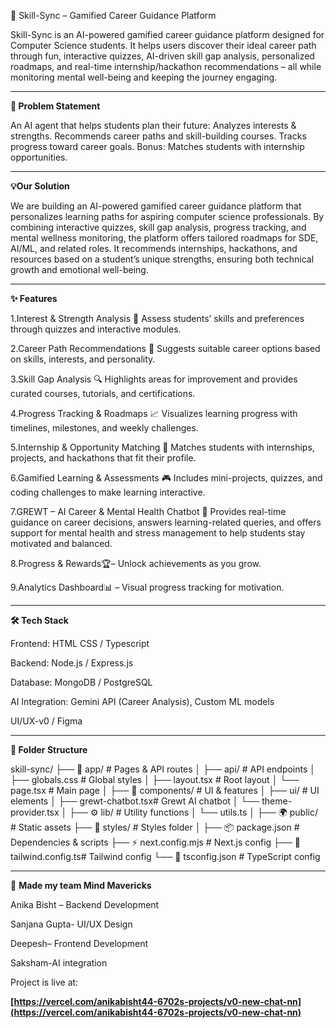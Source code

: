 🚀 Skill-Sync – Gamified Career Guidance Platform 

Skill-Sync is an AI-powered gamified career guidance platform designed for Computer Science students. It helps users discover their ideal career path through fun, interactive quizzes, AI-driven skill gap analysis, personalized roadmaps, and real-time internship/hackathon recommendations – all while monitoring mental well-being and keeping the journey engaging.

--------------------------------------------------------------------------------------------------------------------------------------------------------------------------------------------------------------------

**🎯 Problem Statement**

An AI agent that helps students plan their future:
Analyzes interests & strengths.
Recommends career paths and skill-building courses.
Tracks progress toward career goals.
Bonus: Matches students with internship opportunities.

--------------------------------------------------------------------------------------------------------------------------------------------------------------------------------------------------------------------

**💡Our Solution**

We are building an AI-powered gamified career guidance platform that personalizes learning paths for aspiring computer science professionals. By combining interactive quizzes, skill gap analysis, progress tracking, and mental wellness monitoring, the platform offers tailored roadmaps for SDE, AI/ML, and related roles. It recommends internships, hackathons, and resources based on a student’s unique strengths, ensuring both technical growth and emotional well-being.

--------------------------------------------------------------------------------------------------------------------------------------------------------------------------------------------------------------------

**✨ Features**

1.Interest & Strength Analysis 🧠
Assess students’ skills and preferences through quizzes and interactive modules.

2.Career Path Recommendations 🎯
Suggests suitable career options based on skills, interests, and personality.

3.Skill Gap Analysis 🔍
Highlights areas for improvement and provides curated courses, tutorials, and certifications.

4.Progress Tracking & Roadmaps 📈
Visualizes learning progress with timelines, milestones, and weekly challenges.

5.Internship & Opportunity Matching 💼
Matches students with internships, projects, and hackathons that fit their profile.

6.Gamified Learning & Assessments 🎮
Includes mini-projects, quizzes, and coding challenges to make learning interactive.

7.GREWT – AI Career & Mental Health Chatbot 🤖
Provides real-time guidance on career decisions, answers learning-related queries, and offers support for mental health and stress management to help students stay motivated and balanced.

 8.Progress & Rewards🏆– Unlock achievements as you grow.

 9.Analytics Dashboard📊 – Visual progress tracking for motivation.
 
 -------------------------------------------------------------------------------------------------------------------------------------------------------------------------------------------------------------------

**🛠 Tech Stack**

Frontend: HTML CSS / Typescript

Backend: Node.js / Express.js

Database: MongoDB / PostgreSQL

AI Integration: Gemini API (Career Analysis), Custom ML models

UI/UX-v0 / Figma


--------------------------------------------------------------------------------------------------------------------------------------------------------------------------------------------------------------------

**📂 Folder Structure**

skill-sync/
├── 📂 app/ # Pages & API routes
│ ├── api/ # API endpoints
│ ├── globals.css # Global styles
│ ├── layout.tsx # Root layout
│ └── page.tsx # Main page
│
├── 📂 components/ # UI & features
│ ├── ui/ # UI elements
│ ├── grewt-chatbot.tsx# Grewt AI chatbot
│ └── theme-provider.tsx
│
├── ⚙️ lib/ # Utility functions
│ └── utils.ts
│
├── 🌍 public/ # Static assets
├── 🎨 styles/ # Styles folder
│
├── 📦 package.json # Dependencies & scripts
├── ⚡ next.config.mjs # Next.js config
├── 🎨 tailwind.config.ts# Tailwind config
└── 📝 tsconfig.json # TypeScript config

 -------------------------------------------------------------------------------------------------------------------------------------------------------------------------------------------------------------------

 👥 **Made my team Mind Mavericks**

Anika Bisht – Backend Development

Sanjana Gupta- UI/UX Design

Deepesh– Frontend Development

Saksham-AI integration


Project is live at:

**[https://vercel.com/anikabisht44-6702s-projects/v0-new-chat-nn](https://vercel.com/anikabisht44-6702s-projects/v0-new-chat-nn)**

